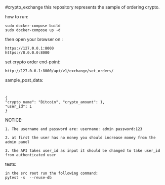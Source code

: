 #crypto_exchange
this repository represents the sample of ordering crypto.

how to run:

```
sudo docker-compose build
sudo docker-compose up -d
```

then open your browser on :

```
https://127.0.0.1:8000
https://0.0.0.0:8000
```

set crypto order end-point:

```
http://127.0.0.1:8000/api/v1/exchange/set_orders/
```
sample_post_data:
```


{
"crypto_name": "Bitcoin", "crypto_amount": 1,
"user_id": 1
}
```

NOTICE:

```
1. The username and password are: username: admin password:123

2. at first the user has no money you should increase money from the admin panel

3. the API takes user_id as input it should be changed to take user_id from authenticated user

```
tests:
```
in the src root run the following command:
pytest -s  --reuse-db
```
